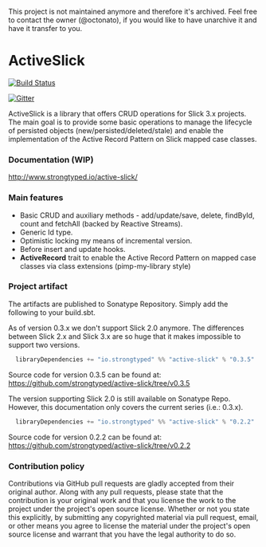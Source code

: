 This project is not maintained anymore and therefore it's archived. Feel free to contact the owner (@octonato), if you would like to have unarchive it and have it transfer to you.

# ActiveSlick

[![Build Status](https://travis-ci.org/strongtyped/active-slick.svg?branch=develop)](https://travis-ci.org/strongtyped/active-slick)

[![Gitter](https://badges.gitter.im/Join%20Chat.svg)](https://gitter.im/strongtyped/active-slick?utm_source=badge&utm_medium=badge&utm_campaign=pr-badge)


ActiveSlick is a library that offers CRUD operations for Slick 3.x projects. The main goal is to provide some basic operations to manage the lifecycle of persisted objects (new/persisted/deleted/stale) and enable the implementation of the Active Record Pattern on Slick mapped case classes.

### Documentation (WIP)
http://www.strongtyped.io/active-slick/

### Main features
- Basic CRUD and auxiliary methods - add/update/save, delete, findById, count and fetchAll (backed by Reactive Streams).
- Generic Id type. 
- Optimistic locking my means of incremental version.
- Before insert and update hooks.
- **ActiveRecord** trait to enable the Active Record Pattern on mapped case classes via class extensions (pimp-my-library style)

### Project artifact

The artifacts are published to Sonatype Repository. Simply add the following to your build.sbt.

As of version 0.3.x we don't support Slick 2.0 anymore. The differences between Slick 2.x and Slick 3.x are so huge that it makes impossible to support two versions. 

```scala
  libraryDependencies += "io.strongtyped" %% "active-slick" % "0.3.5"
```
  
Source code for version 0.3.5 can be found at:
https://github.com/strongtyped/active-slick/tree/v0.3.5


The version supporting Slick 2.0 is still available on Sonatype Repo. However, this documentation only covers the current series (i.e.: 0.3.x).

```scala
  libraryDependencies += "io.strongtyped" %% "active-slick" % "0.2.2"
```

Source code for version 0.2.2 can be found at:
https://github.com/strongtyped/active-slick/tree/v0.2.2

### Contribution policy

Contributions via GitHub pull requests are gladly accepted from their original author. Along with any pull requests, please state that the contribution is your original work and that you license the work to the project under the project's open source license. Whether or not you state this explicitly, by submitting any copyrighted material via pull request, email, or other means you agree to license the material under the project's open source license and warrant that you have the legal authority to do so.
